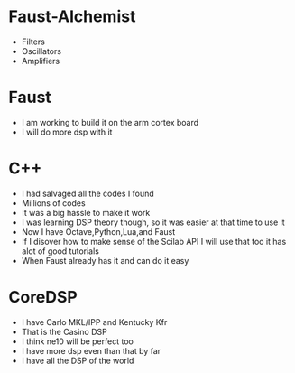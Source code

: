 # Faust-Alchemist
* Filters
* Oscillators
* Amplifiers

# Faust 
* I am working to build it on the arm cortex board
* I will do more dsp with it 

# C++
* I had salvaged all the codes I found
* Millions of codes 
* It was a big hassle to make it work
* I was learning DSP theory though, so it was easier at that time to use it
* Now I have Octave,Python,Lua,and Faust
* If I disover how to make sense of the Scilab API I will use that too it has alot of good tutorials
* When Faust already has it and can do it easy

# CoreDSP
* I have Carlo MKL/IPP and Kentucky Kfr
* That is the Casino DSP
* I think ne10 will be perfect too
* I have more dsp even than that by far
* I have all the DSP of the world 
